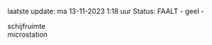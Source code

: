 laatste update: 
ma 13-11-2023  1:18   uur 
Status: FAALT - geel - 
<div class="service Y">schijfruimte</div><div class="service R">microstation</div>